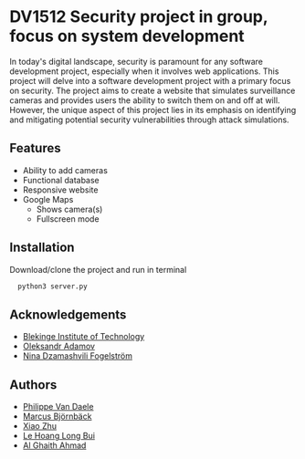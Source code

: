 
# DV1512 Security project in group, focus on system development
In today's digital landscape, security is paramount for any software development project, especially when it involves web applications. This project will delve into a software development project with a primary focus on security. The project aims to create a website that simulates surveillance cameras and provides users the ability to switch them on and off at will. However, the unique aspect of this project lies in its emphasis on identifying and mitigating potential security vulnerabilities through attack simulations.

## Features
- Ability to add cameras
- Functional database
- Responsive website
- Google Maps
    * Shows camera(s)
    * Fullscreen mode




## Installation

Download/clone the project and run in terminal

```bash
  python3 server.py
```
    
## Acknowledgements

- [Blekinge Institute of Technology](www.bth.se)
- [Oleksandr Adamov](https://www.bth.se/?s=Oleksandr%20Adamov&searchtype=employee)
- [Nina Dzamashvili Fogelström](https://www.bth.se/?s=Oleksandr+Adamov&searchtype=employee&employee-filter=&s=Nina+Dzamashvili+Fogelstr%C3%B6m+)


## Authors

- [Philippe Van Daele](https://www.github.com/PhilippeDaele)
- [Marcus Björnbäck](https://www.github.com/PhilippeDaele)
- [Xiao Zhu](https://www.github.com/PhilippeDaele)
- [Le Hoang Long Bui](https://www.github.com/PhilippeDaele)
- [Al Ghaith Ahmad](https://www.github.com/PhilippeDaele)

